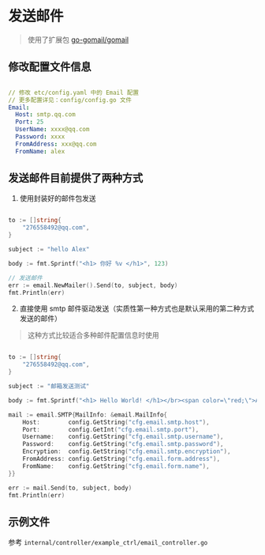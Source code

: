 # 发送邮件

> 使用了扩展包 [go-gomail/gomail](https://github.com/go-gomail/gomail)

## 修改配置文件信息

```yaml

// 修改 etc/config.yaml 中的 Email 配置
// 更多配置详见：config/config.go 文件
Email:
  Host: smtp.qq.com
  Port: 25
  UserName: xxxx@qq.com
  Password: xxxx
  FromAddress: xxx@qq.com
  FromName: alex

```

## 发送邮件目前提供了两种方式

1. 使用封装好的邮件包发送

```go

to := []string{
    "276558492@qq.com",
}

subject := "hello Alex"

body := fmt.Sprintf("<h1> 你好 %v </h1>", 123)

// 发送邮件
err := email.NewMailer().Send(to, subject, body)
fmt.Println(err)

```

2. 直接使用 smtp 邮件驱动发送（实质性第一种方式也是默认采用的第二种方式发送的邮件）

> 这种方式比较适合多种邮件配置信息时使用

```go

to := []string{
    "276558492@qq.com",
}

subject := "邮箱发送测试"

body := fmt.Sprintf("<h1> Hello World! </h1></br><span color=\"red;\">Alex!</span>")

mail := email.SMTP{MailInfo: &email.MailInfo{
    Host:        config.GetString("cfg.email.smtp.host"),
    Port:        config.GetInt("cfg.email.smtp.port"),
    Username:    config.GetString("cfg.email.smtp.username"),
    Password:    config.GetString("cfg.email.smtp.password"),
    Encryption:  config.GetString("cfg.email.smtp.encryption"),
    FromAddress: config.GetString("cfg.email.form.address"),
    FromName:    config.GetString("cfg.email.form.name"),
}}

err := mail.Send(to, subject, body)
fmt.Println(err)

```

## 示例文件

参考 `internal/controller/example_ctrl/email_controller.go`